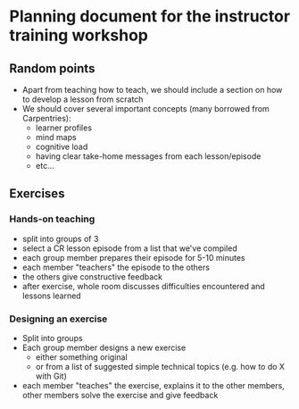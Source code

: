 # Planning document for the instructor training workshop

## Random points

- Apart from teaching how to teach, we should include a section
  on how to develop a lesson from scratch
- We should cover several important concepts (many borrowed from Carpentries):
  - learner profiles
  - mind maps
  - cognitive load
  - having clear take-home messages from each lesson/episode
  - etc...

## Exercises

### Hands-on teaching

- split into groups of 3
- select a CR lesson episode from a list that we've compiled
- each group member prepares their episode for 5-10 minutes
- each member "teachers" the episode to the others
- the others give constructive feedback
- after exercise, whole room discusses difficulties encountered and lessons learned

### Designing an exercise

- Split into groups
- Each group member designs a new exercise
  - either something original
  - or from a list of suggested simple technical topics (e.g. how to do X with Git)
- each member "teaches" the exercise, explains it to the other members, 
  other members solve the exercise and give feedback

